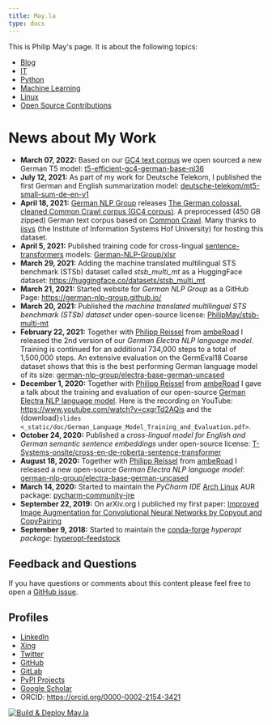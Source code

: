 ```yaml
---
title: May.la
type: docs
---
```


This is Philip May's page. It is about the following topics:

- [Blog](/blog/)
- [IT](/it/)
- [Python](/python/)
- [Machine Learning](/machine-learning/)
- [Linux](/linux/)
- [Open Source Contributions](/open-source-contributions/)

# News about My Work
- **March 07, 2022:** Based on our [GC4 text corpus](https://german-nlp-group.github.io/projects/gc4-corpus.html) we open sourced a new German T5 model: [t5-efficient-gc4-german-base-nl36](https://huggingface.co/GermanT5/t5-efficient-gc4-german-base-nl36)
- **July 12, 2021:** As part of my work for Deutsche Telekom, I published the first German and English summarization model: [deutsche-telekom/mt5-small-sum-de-en-v1](https://huggingface.co/deutsche-telekom/mt5-small-sum-de-en-v1)
- **April 18, 2021:** [German NLP Group](https://german-nlp-group.github.io/) releases [The German colossal, cleaned Common Crawl corpus (GC4 corpus)](https://german-nlp-group.github.io/projects/gc4-corpus.html). A preprocessed (450 GB zipped) German text corpus based on [Common Crawl](https://commoncrawl.org/). Many thanks to [iisys](https://www.iisys.de/) (the Institute of Information Systems Hof University) for hosting this dataset.
- **April 5, 2021:** Published training code for cross-lingual [sentence-transformers](https://github.com/UKPLab/sentence-transformers) models: [German-NLP-Group/xlsr](https://github.com/German-NLP-Group/xlsr)
- **March 29, 2021:** Adding the machine translated multilingual STS benchmark (STSb) dataset called *stsb_multi_mt* as a HuggingFace dataset: https://huggingface.co/datasets/stsb_multi_mt
- **March 21, 2021:** Started website for *German NLP Group* as a GitHub Page: https://german-nlp-group.github.io/
- **March 20, 2021:** Published the *machine translated multilingual STS benchmark (STSb) dataset* under open-source license: [PhilipMay/stsb-multi-mt](https://github.com/PhilipMay/stsb-multi-mt)
- **February 22, 2021:** Together with [Philipp Reissel](https://twitter.com/phil_ipp_) from [ambeRoad](https://amberoad.de/) I released the 2nd version of our *German Electra NLP language model*. Training is continued for an additional 734,000 steps to a total of 1,500,000 steps. An extensive evaluation on the GermEval18 Coarse dataset shows that this is the best performing German language model of its size: [german-nlp-group/electra-base-german-uncased](https://huggingface.co/german-nlp-group/electra-base-german-uncased)
- **December 1, 2020:** Together with [Philipp Reissel](https://twitter.com/phil_ipp_) from [ambeRoad](https://amberoad.de/) I gave a talk about the training and evaluation of our open-source [German Electra NLP language model](https://huggingface.co/german-nlp-group/electra-base-german-uncased). Here is the recording on YouTube: https://www.youtube.com/watch?v=cxgrTd2AQis and the {download}`slides <_static/doc/German_Language_Model_Training_and_Evaluation.pdf>`.
- **October 24, 2020:** Published a *cross-lingual model for English and German semantic sentence embeddings* under open-source license: [T-Systems-onsite/cross-en-de-roberta-sentence-transformer](https://huggingface.co/T-Systems-onsite/cross-en-de-roberta-sentence-transformer)
- **August 18, 2020:** Together with [Philipp Reissel](https://twitter.com/phil_ipp_) from [ambeRoad](https://amberoad.de/) I released a new open-source *German Electra NLP language model*: [german-nlp-group/electra-base-german-uncased](https://huggingface.co/german-nlp-group/electra-base-german-uncased)
- **March 14, 2020:** Started to maintain the *PyCharm IDE* [Arch Linux](https://archlinux.org/) AUR package: [pycharm-community-jre](https://aur.archlinux.org/packages/pycharm-community-jre/)
- **September 22, 2019:** On arXiv.org I publiched my first paper: [Improved Image Augmentation for Convolutional Neural Networks by Copyout and CopyPairing](https://arxiv.org/abs/1909.00390)
- **September 9, 2018:** Started to maintain the [conda-forge](https://conda-forge.org/) *hyperopt package*: [hyperopt-feedstock](https://github.com/conda-forge/hyperopt-feedstock)

## Feedback and Questions
If you have questions or comments about this content please feel free to
open a [GitHub issue](https://github.com/PhilipMay/may-la-hugo/issues/new).

## Profiles
- [LinkedIn](https://www.linkedin.com/in/philip-may-3992889a/)
- [Xing](https://www.xing.com/profile/Philip_May)
- [Twitter](https://twitter.com/pMay)
- [GitHub](https://github.com/PhilipMay)
- [GitLab](https://gitlab.com/PhilipMay)
- [PyPI Projects](https://pypi.org/user/Dieshe/)
- [Google Scholar](https://scholar.google.de/citations?user=tmsgMY8AAAAJ&hl=de&oi=sra)
- ORCID: <https://orcid.org/0000-0002-2154-3421>

[![Build & Deploy May.la](https://github.com/PhilipMay/may-la-hugo/actions/workflows/make-deploy.yml/badge.svg)](https://github.com/PhilipMay/may-la-hugo/actions/workflows/make-deploy.yml)
